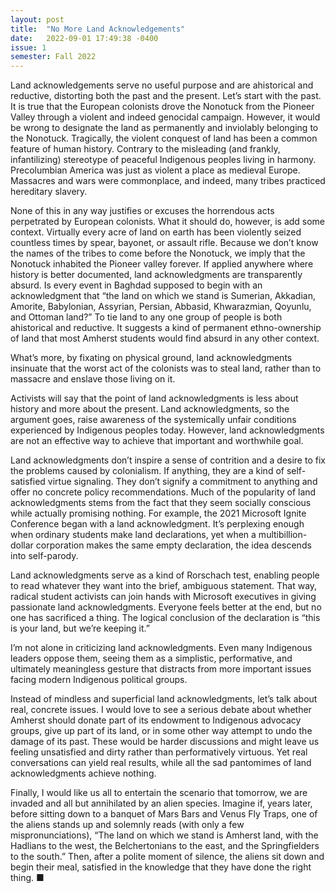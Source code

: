 ```yaml
---
layout: post
title:  "No More Land Acknowledgements"
date:   2022-09-01 17:49:38 -0400
issue: 1
semester: Fall 2022
---
```


Land acknowledgements serve no useful purpose and are ahistorical and reductive, distorting both the past and the present. Let’s start with the past. It is true that the European colonists drove the Nonotuck from the Pioneer Valley through a violent and indeed genocidal campaign. However, it would be wrong to designate the land as permanently and inviolably belonging to the Nonotuck. Tragically, the violent conquest of land has been a common feature of human history. Contrary to the misleading (and frankly, infantilizing) stereotype of peaceful Indigenous peoples living in harmony. Precolumbian America was just as violent a place as medieval Europe. Massacres and wars were commonplace, and indeed, many tribes practiced hereditary slavery. 

None of this in any way justifies or excuses the horrendous acts perpetrated by European colonists. What it should do, however, is add some context. Virtually every acre of land on earth has been violently seized countless times by spear, bayonet, or assault rifle. Because we don’t know the names of the tribes to come before the Nonotuck, we imply that the Nonotuck inhabited the Pioneer valley forever. If applied anywhere where history is better documented, land acknowledgments are transparently absurd. Is every event in Baghdad supposed to begin with an acknowledgment that “the land on which we stand is Sumerian, Akkadian, Amorite, Babylonian, Assyrian, Persian, Abbasid, Khwarazmian, Qoyunlu, and Ottoman land?” To tie land to any one group of people is both ahistorical and reductive. It suggests a kind of permanent ethno-ownership of land that most Amherst students would find absurd in any other context. 

What’s more, by fixating on physical ground, land acknowledgments insinuate that the worst act of the colonists was to steal land, rather than to massacre and enslave those living on it. 

Activists will say that the point of land acknowledgments is less about history and more about the present. Land acknowledgments, so the argument goes, raise awareness of the systemically unfair conditions experienced by Indigenous peoples today. However, land acknowledgments are not an effective way to achieve that important and worthwhile goal. 

Land acknowledgments don’t inspire a sense of contrition and a desire to fix the problems caused by colonialism. If anything, they are a kind of self-satisfied virtue signaling. They don’t signify a commitment to anything and offer no concrete policy recommendations. Much of the popularity of land acknowledgments stems from the fact that they seem socially conscious while actually promising nothing. For example, the 2021 Microsoft Ignite Conference began with a land acknowledgment. It’s perplexing enough when ordinary students make land declarations, yet when a multibillion-dollar corporation makes the same empty declaration, the idea descends into self-parody.  

Land acknowledgments serve as a kind of Rorschach test, enabling people to read whatever they want into the brief, ambiguous statement. That way, radical student activists can join hands with Microsoft executives in giving passionate land acknowledgments. Everyone feels better at the end, but no one has sacrificed a thing. The logical conclusion of the declaration is “this is your land, but we’re keeping it.” 

I’m not alone in criticizing land acknowledgments. Even many Indigenous leaders oppose them, seeing them as a simplistic, performative, and ultimately meaningless gesture that distracts from more important issues facing modern Indigenous political groups.

Instead of mindless and superficial land acknowledgments, let’s talk about real, concrete issues. I would love to see a serious debate about whether Amherst should donate part of its endowment to Indigenous advocacy groups, give up part of its land, or in some other way attempt to undo the damage of its past. These would be harder discussions and might leave us feeling unsatisfied and dirty rather than performatively virtuous. Yet real conversations can yield real results, while all the sad pantomimes of land acknowledgments achieve nothing. 

Finally, I would like us all to entertain the scenario that tomorrow, we are invaded and all but annihilated by an alien species. Imagine if, years later, before sitting down to a banquet of Mars Bars and Venus Fly Traps, one of the aliens stands up and solemnly reads (with only a few mispronunciations), “The land on which we stand is Amherst land, with the Hadlians to the west, the Belchertonians to the east, and the Springfielders to the south.” Then, after a polite moment of silence, the aliens sit down and begin their meal, satisfied in the knowledge that they have done the right thing. ■
